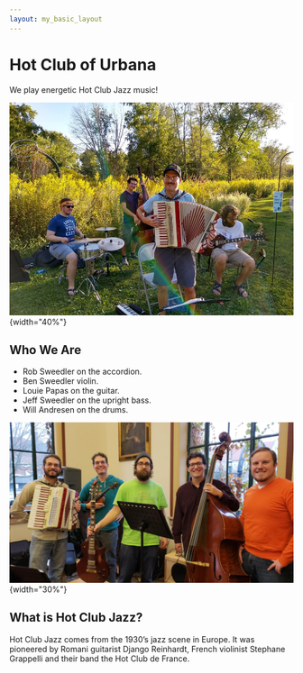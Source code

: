 ```yaml
---
layout: my_basic_layout
---
```


# Hot Club of Urbana

We play energetic Hot Club Jazz music!

![Band playing at the park](img/meadowbrook_park.jpg){width="40%"}

## Who We Are
- Rob Sweedler on the accordion. 
- Ben Sweedler violin. 
- Louie Papas on the guitar.
- Jeff Sweedler on the upright bass.
- Will Andresen on the drums.

![Band lineup](img/band_lineup.jpg){width="30%"}

## What is Hot Club Jazz?
Hot Club Jazz comes from the 1930’s jazz scene in Europe. It was pioneered by Romani guitarist Django Reinhardt, French violinist Stephane Grappelli and their band the Hot Club de France.